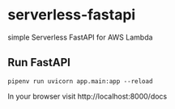 # serverless-fastapi
simple Serverless FastAPI for AWS Lambda

## Run FastAPI
```
pipenv run uvicorn app.main:app --reload
```

In your browser visit http://localhost:8000/docs

